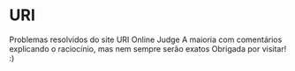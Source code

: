 # URI
Problemas resolvidos do site URI Online Judge 
A maioria com comentários explicando o raciocínio, 
mas nem sempre serão exatos
Obrigada por visitar! :) 